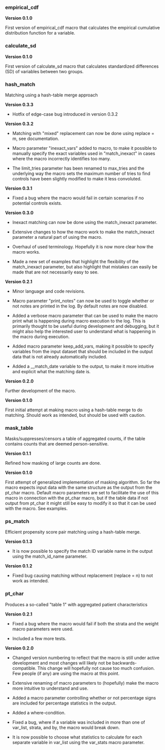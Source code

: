 ### empirical_cdf

**Version 0.1.0**

First version of empirical_cdf macro that calculates the empirical cumulative distribution function for a variable.

### calculate_sd

**Version 0.1.0**

First version of calculate_sd macro that calculates standardized differences (SD) of variables between two groups.

### hash_match

Matching using a hash-table merge approach

**Version 0.3.3**

- Hotfix of edge-case bug introduced in version 0.3.2

**Version 0.3.2**

- Matching with "mixed" replacement can now be done using replace = m, see documentation.

- Macro parameter "inexact_vars" added to macro, to make it possible to manually specify
the exact variables used in "match_inexact" in cases where the macro incorrectly
identifies too many.

- The limit_tries parameter has been renamed to max_tries and the underlying way the 
macro sets the maximum number of tries to find controls have been slightly modified to
make it less convoluted. 

**Version 0.3.1**

- Fixed a bug where the macro would fail in certain scenarios if no potential controls exists.


**Version 0.3.0**

- Inexact matching can now be done using the match_inexact parameter. 

- Extensive changes to how the macro work to make the match_inexact parameter
a natural part of using the macro. 

- Overhaul of used terminology. Hopefully it is now more clear how the macro works.

- Made a new set of examples that highlight the flexibility of the match_inexact 
parameter, but also highlight that mistakes can easily be made that are not
necessarily easy to see.


**Version 0.2.1**

- Minor language and code revisions.

- Macro parameter "print_notes" can now be used to toggle whether or not notes are 
printed in the log. By default notes are now disabled. 

- Added a verbose macro parameter that can be used to make the macro print what 
is happening during macro execution to the log. This is primarily thought to be 
useful during development and debugging, but it might also help the interested
user to understand what is happening in the macro during execution.

- Added macro parameter keep_add_vars, making it possible to specify variables from
the input dataset that should be included in the output data that is not already
automatically included.

- Added a __match_date variable to the output, to make it more intuitive and
explicit what the matching date is.
  
  
**Version 0.2.0**

Further development of the macro. 

**Version 0.1.0**

First initial attempt at making macro using a hash-table merge to do matching.
Should work as intended, but should be used with caution.



### mask_table

Masks/suppresses/censors a table of aggregated counts, if the table contains
counts that are deemed person-sensitive.

**Version 0.1.1**

Refined how masking of large counts are done. 

**Version 0.1.0**

First attempt of generalized implementation of masking algorithm. So far the 
macro expects input data with the same structure as the output from the pt_char 
macro. Default macro parameters are set to facilitate the use of this macro in 
connection with the pt_char macro, but if the table data if not output from 
pt_char it might still be easy to modify it so that it can be used with the
macro. See examples. 


### ps_match

Efficient propensity score pair matching using a hash-table merge.

**Version 0.1.3**

- It is now possible to specify the match ID variable name in the output using the match_id_name parameter.

**Version 0.1.2**

- Fixed bug causing matching without replacement (replace = n) to not work as intended.


### pt_char

Produces a so-called "table 1" with aggregated patient characteristics

**Version 0.2.1**

- Fixed a bug where the macro would fail if both the strata and the weight
  macro parameters were used.
  
- Included a few more tests.

**Version 0.2.0**

- Changed version numbering to reflect that the macro is still under active
  development and most changes will likely not be backwards-compatible.
  This change will hopefully not cause too much confusion. Few people (if any) 
  are using the macro at this point.
  
- Extensive renaming of macro parameters to (hopefully) make the macro more
  intuitive to understand and use.
  
- Added a macro parameter controlling whether or not percentage signs are 
  included for percentage statistics in the output.
  
- Added a where-condition.

- Fixed a bug, where if a variable was included in more than one of var_list,
  strata, and by, the macro would break down.
  
- It is now possible to choose what statistics to calculate for each separate
  variable in var_list using the var_stats macro parameter.
  
